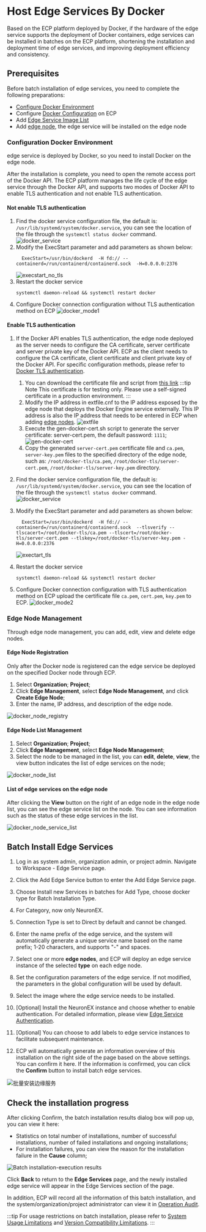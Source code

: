 # Host Edge Services By Docker

Based on the ECP platform deployed by Docker, if the hardware of the edge service supports the deployment of Docker containers, edge services can be installed in batches on the ECP platform, shortening the installation and deployment time of edge services, and improving deployment efficiency and consistency.

## Prerequisites

Before batch installation of edge services, you need to complete the following preparations:
- [Configure Docker Environment](#configuration-docker-environment)
- Configure [Docker Configuration](../system_admin/resource_config.md#docker-configuration) on ECP
- Add [Edge Service Image List](../system_admin/resource_config.md#edge-service-image-list)
- Add [edge node](#edge-node-management), the edge service will be installed on the edge node

### Configuration Docker Environment

edge service is deployed by Docker, so you need to install Docker on the edge node. 

After the installation is complete, you need to open the remote access port of the Docker API. The ECP platform manages the life cycle of the edge service through the Docker API, and supports two modes of Docker API to enable TLS authentication and not enable TLS authentication.


#### Not enable TLS authentication

1. Find the docker service configuration file, the default is: `/usr/lib/systemd/system/docker.service`, you can see the location of the file through the `systemctl status docker` command.
    ![docker_service](./_assets/docker_service.png)
2. Modify the ExecStart parameter and add parameters as shown below:
    ```shell
      ExecStart=/usr/bin/dockerd  -H fd:// --containerd=/run/containerd/containerd.sock  -H=0.0.0.0:2376
   ```
   ![execstart_no_tls](./_assets/execstart_no_tls.png)
3. Restart the docker service
    ```shell
    systemctl daemon-reload && systemctl restart docker
    ```
4. Configure Docker connection configuration without TLS authentication method on ECP
   ![docker_mode1](./_assets/docker_mode1.png)

#### Enable TLS authentication

1. If the Docker API enables TLS authentication, the edge node deployed as the server needs to configure the CA certificate, server certificate and server private key of the Docker API. ECP as the client needs to configure the CA certificate, client certificate and client private key of the Docker API. For specific configuration methods, please refer to [Docker TLS authentication](https://docs.docker.com/engine/security/https/).

    1) You can download the certificate file and script from [this link](https://github.com/emqx/emqx-ecp-docs/tree/main/ecp/resource/docker-tls)
      :::tip Note
      This certificate is for testing only.
      Please use a self-signed certificate in a production environment.
      :::
   2) Modify the IP address in extfile.cnf to the IP address exposed by the edge node that deploys the Docker Engine service externally. This IP address is also the IP address that needs to be entered in ECP when adding [edge nodes](./docker_node.md).
      ![extfile](./_assets/extfile.png)
   3) Execute the gen-docker-cert.sh script to generate the server certificate: server-cert.pem, the default password: `1111`;
      ![gen-docker-cert](./_assets/gen-docker-cert.png)
   4) Copy the generated `server-cert.pem` certificate file and `ca.pem`, `server-key.pem` files to the specified directory of the edge node, such as: `/root/docker-tls/ca.pem`, `/root/docker-tls/server-cert.pem`, `/root/docker-tls/server-key.pem` directory.

2. Find the docker service configuration file, the default is: `/usr/lib/systemd/system/docker.service`, you can see the location of the file through the `systemctl status docker` command.
    ![docker_service](./_assets/docker_service.png)

3. Modify the ExecStart parameter and add parameters as shown below:
    ```shell
      ExecStart=/usr/bin/dockerd  -H fd:// --containerd=/run/containerd/containerd.sock  --tlsverify --tlscacert=/root/docker-tls/ca.pem --tlscert=/root/docker-tls/server-cert.pem --tlskey=/root/docker-tls/server-key.pem -H=0.0.0.0:2376
   ```
   ![exectart_tls](./_assets/exectart_tls.png)
4. Restart the docker service
    ```shell
    systemctl daemon-reload && systemctl restart docker
    ```
5. Configure Docker connection configuration with TLS authentication method on ECP
    upload the certificate file  `ca.pem`, `cert.pem`, `key.pem` to ECP.
   ![docker_mode2](./_assets/docker_mode2.png)

### Edge Node Management
Through edge node management, you can add, edit, view and delete edge nodes.

#### Edge Node Registration
Only after the Docker node is registered can the edge service be deployed on the specified Docker node through ECP.

1. Select **Organization**; **Project**;
2. Click **Edge Management**, select **Edge Node Management**, and click **Create Edge Node**;
3. Enter the name, IP address, and description of the edge node.

![docker_node_registry](./_assets/docker_node_registry.png)


#### Edge Node List Management
1. Select **Organization**; **Project**;
2. Click **Edge Management**, select **Edge Node Management**;
3. Select the node to be managed in the list, you can **edit**, **delete**, **view**, the view button indicates the list of edge services on the node;

![docker_node_list](./_assets/docker_node_list.png)


#### List of edge services on the edge node
After clicking the **View** button on the right of an edge node in the edge node list, you can see the edge service list on the node.
You can see information such as the status of these edge services in the list.

![docker_node_service_list](./_assets/docker_node_edge_service_list.png)
 


## Batch Install Edge Services

1. Log in as system admin, organization admin, or project admin. Navigate to Workspace - Edge Service page.

2. Click the Add Edge Service button to enter the Add Edge Service page.

3. Choose Install new Services in batches for Add Type, choose docker type for Batch Installation Type.

4. For Category, now only NeuronEX.

5. Connection Type is set to Direct by default and cannot be changed.

6. Enter the name prefix of the edge service, and the system will automatically generate a unique service name based on the name prefix; 1-20 characters, and supports "-" and spaces.

7. Select one or more **edge nodes**, and ECP will deploy an edge service instance of the selected **type** on each edge node.

8. Set the configuration parameters of the edge service. If not modified, the parameters in the global configuration will be used by default.

9. Select the image where the edge service needs to be installed.

10. [Optional] Install the NeuronEX instance and choose whether to enable authentication. For detailed information, please view [Edge Service Authentication](./e2c.md).

11. [Optional] You can choose to add labels to edge service instances to facilitate subsequent maintenance.

12. ECP will automatically generate an information overview of this installation on the right side of the page based on the above settings. You can confirm it here. If the information is confirmed, you can click the **Confirm** button to install batch edge services.

![批量安装边缘服务](./_assets/install-neuronex-by-docker.png)

## Check the installation progress

After clicking Confirm, the batch installation results dialog box will pop up, you can view it here:

- Statistics on total number of installations, number of successful installations, number of failed installations and ongoing installations;
- For installation failures, you can view the reason for the installation failure in the **Cause** column;

![Batch installation-execution results](./_assets/edge-service-addbatch-results.png)

Click **Back** to return to the **Edge Services** page, and the newly installed edge service will appear in the Edge Services section of the page.

In addition, ECP will record all the information of this batch installation, and the system/organization/project administrator can view it in [Operation Audit](../system_admin/operation_audit).

:::tip
For usage restrictions on batch installation, please refer to [System Usage Limitations](../others/known_limitations) and [Version Compatibility Limitations](../others/version_limitations).
:::